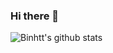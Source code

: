 ### Hi there 👋

![Binhtt's github stats](https://github-readme-stats.vercel.app/api?username=binhtt13122000&theme=gruvbox&show_icons=true)

<!--
**binhtt13122000/binhtt13122000** is a ✨ _special_ ✨ repository because its `README.md` (this file) appears on your GitHub profile.

Here are some ideas to get you started:

- 🔭 I’m currently working on ...
- 🌱 I’m currently learning ...
- 👯 I’m looking to collaborate on ...
- 🤔 I’m looking for help with ...
- 💬 Ask me about ...
- 📫 How to reach me: ...
- 😄 Pronouns: ...
- ⚡ Fun fact: ...
-->
